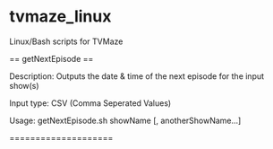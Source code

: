 # tvmaze_linux
Linux/Bash scripts for TVMaze

== getNextEpisode ==

Description: Outputs the date & time of the next episode for the input show(s)

Input type: CSV (Comma Seperated Values)

Usage: getNextEpisode.sh showName [, anotherShowName...]

====================